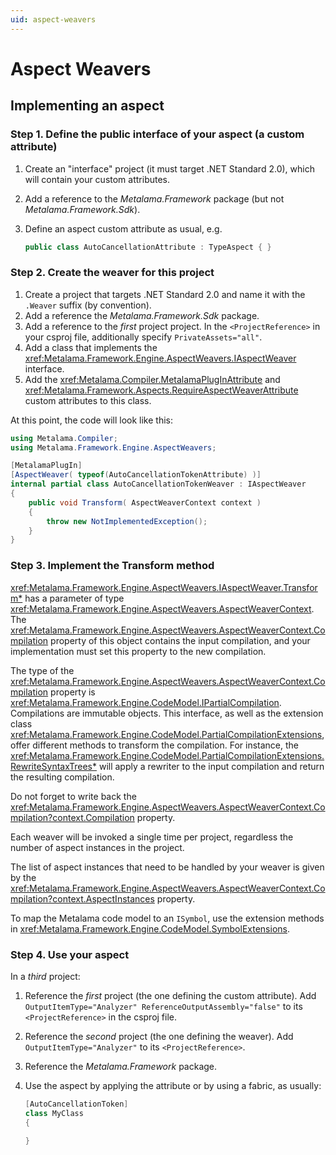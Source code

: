 ```yaml
---
uid: aspect-weavers
---
```


# Aspect Weavers




## Implementing an aspect

### Step 1. Define the public interface of your aspect (a custom attribute)

1. Create an "interface" project (it must target .NET Standard 2.0), which will contain your custom attributes.
2. Add a reference to the _Metalama.Framework_ package (but not  _Metalama.Framework.Sdk_).
3. Define an aspect custom attribute as usual, e.g.

    ```cs
    public class AutoCancellationAttribute : TypeAspect { }
    ```

### Step 2. Create the weaver for this project

1. Create a project that targets .NET Standard 2.0 and name it with the `.Weaver` suffix (by convention).
2. Add a reference the _Metalama.Framework.Sdk_ package.
3. Add a reference to the _first_ project project. In the `<ProjectReference>` in your csproj file, additionally specify `PrivateAssets="all"`.
4. Add a class that implements the <xref:Metalama.Framework.Engine.AspectWeavers.IAspectWeaver> interface. 
5. Add the <xref:Metalama.Compiler.MetalamaPlugInAttribute> and <xref:Metalama.Framework.Aspects.RequireAspectWeaverAttribute>  custom attributes to this class.


At this point, the code will look like this:

```cs
using Metalama.Compiler;
using Metalama.Framework.Engine.AspectWeavers;

[MetalamaPlugIn]
[AspectWeaver( typeof(AutoCancellationTokenAttribute) )]
internal partial class AutoCancellationTokenWeaver : IAspectWeaver
{
    public void Transform( AspectWeaverContext context )
    {
        throw new NotImplementedException();
    }
}
```

### Step 3. Implement the Transform method

<xref:Metalama.Framework.Engine.AspectWeavers.IAspectWeaver.Transform*> has a parameter of type <xref:Metalama.Framework.Engine.AspectWeavers.AspectWeaverContext>. The <xref:Metalama.Framework.Engine.AspectWeavers.AspectWeaverContext.Compilation> property of this object contains the input compilation, and your implementation must set this property to the new compilation.

The type of the <xref:Metalama.Framework.Engine.AspectWeavers.AspectWeaverContext.Compilation> property is <xref:Metalama.Framework.Engine.CodeModel.IPartialCompilation>. Compilations are immutable objects. This interface, as well as the extension class <xref:Metalama.Framework.Engine.CodeModel.PartialCompilationExtensions>, offer different methods to transform the compilation. For instance, the <xref:Metalama.Framework.Engine.CodeModel.PartialCompilationExtensions.RewriteSyntaxTrees*> will apply a rewriter to the input compilation and return the resulting compilation.

Do not forget to write back the <xref:Metalama.Framework.Engine.AspectWeavers.AspectWeaverContext.Compilation?context.Compilation> property.

Each weaver will be invoked a single time per project, regardless the number of aspect instances in the project.

The list of aspect instances that need to be handled by your weaver is given by the <xref:Metalama.Framework.Engine.AspectWeavers.AspectWeaverContext.Compilation?context.AspectInstances> property.

To map the Metalama code model to an `ISymbol`, use the extension methods in <xref:Metalama.Framework.Engine.CodeModel.SymbolExtensions>.

### Step 4. Use your aspect

In a _third_ project:

1. Reference the _first_ project (the one defining the custom attribute). Add `OutputItemType="Analyzer" ReferenceOutputAssembly="false"` to its `<ProjectReference>` in the csproj file.
2. Reference the _second_ project (the one defining the weaver). Add `OutputItemType="Analyzer"` to its `<ProjectReference>`.
3. Reference the _Metalama.Framework_ package.
4. Use the aspect by applying the attribute or by using a fabric, as usually:

    ```c#
    [AutoCancellationToken]
    class MyClass 
    {

    }
    ```

